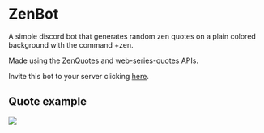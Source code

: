 # ZenBot
A simple discord bot that generates random zen quotes on a plain colored background with the command +zen.

Made using the [ZenQuotes](https://zenquotes.io/) and [web-series-quotes
](https://github.com/yogeshwaran01/web-series-quotes) APIs.

Invite this bot to your server clicking [here](https://discord.com/api/oauth2/authorize?client_id=991042389948919949&permissions=8&scope=bot).

## Quote example

![](https://media.discordapp.net/attachments/991080833014190100/991102690358730762/img.jpeg?width=1014&height=676)
